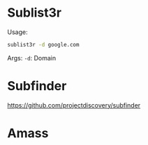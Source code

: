 # Sublist3r

Usage:
```bash
sublist3r -d google.com
```
Args:
`-d`: Domain
# Subfinder

https://github.com/projectdiscovery/subfinder

# Amass

